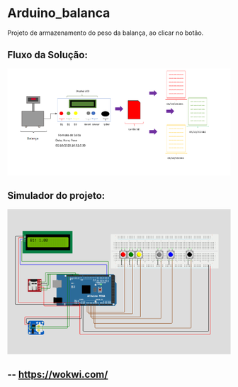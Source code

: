 # Arduino_balanca
Projeto  de armazenamento do peso da balança, ao clicar no botão. 

## Fluxo da Solução:
![Fluxo da solução](./fluxo.PNG)


## Simulador do projeto: 
![Arduino Mega 2560](./Arduino_mega.PNG)



-- https://wokwi.com/
---

